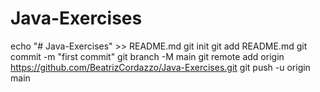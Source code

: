 # Java-Exercises
echo "# Java-Exercises" >> README.md
  git init
  git add README.md
  git commit -m "first commit"
  git branch -M main
  git remote add origin https://github.com/BeatrizCordazzo/Java-Exercises.git
  git push -u origin main

